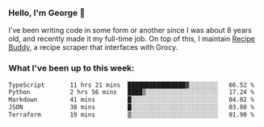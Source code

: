 ### Hello, I'm George 👋

I've been writing code in some form or another since I was about 8 years old, and recently made it my full-time job. On top of this, I maintain [Recipe Buddy](https://github.com/georgegebbett/recipe-buddy), a recipe scraper that interfaces with Grocy.  

<!--
**georgegebbett/georgegebbett** is a ✨ _special_ ✨ repository because its `README.md` (this file) appears on your GitHub profile.

Here are some ideas to get you started:

- 🔭 I’m currently working on ...
- 🌱 I’m currently learning ...
- 👯 I’m looking to collaborate on ...
- 🤔 I’m looking for help with ...
- 💬 Ask me about ...
- 📫 How to reach me: ...
- 😄 Pronouns: ...
- ⚡ Fun fact: ...
-->

### What I've been up to this week:
<!--START_SECTION:waka-->

```txt
TypeScript       11 hrs 21 mins  ████████████████▓░░░░░░░░   66.52 %
Python           2 hrs 56 mins   ████▒░░░░░░░░░░░░░░░░░░░░   17.24 %
Markdown         41 mins         █░░░░░░░░░░░░░░░░░░░░░░░░   04.02 %
JSON             38 mins         █░░░░░░░░░░░░░░░░░░░░░░░░   03.80 %
Terraform        19 mins         ▒░░░░░░░░░░░░░░░░░░░░░░░░   01.90 %
```

<!--END_SECTION:waka-->

